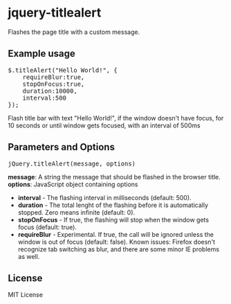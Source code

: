 jquery-titlealert
=================

Flashes the page title with a custom message. 

Example usage
-------------

<pre>
$.titleAlert("Hello World!", {
    requireBlur:true,
    stopOnFocus:true,
    duration:10000,
    interval:500
});
</pre>

Flash title bar with text "Hello World!", if the window doesn't have focus, for 10 seconds or until window gets focused, with an interval of 500ms

Parameters and Options
----------------------

<pre>jQuery.titleAlert(message, options)</pre>

**message**: A string  the message that should be flashed in the browser title.
**options**: JavaScript object containing options
 * **interval** - The flashing interval in milliseconds (default: 500).
 * **duration** - The total lenght of the flashing before it is automatically stopped. Zero means infinite (default: 0).
 * **stopOnFocus** - If true, the flashing will stop when the window gets focus (default: true).
 * **requireBlur** -  Experimental. If true, the call will be ignored unless the window is out of focus (default: false). Known issues: Firefox doesn't recognize tab switching as blur, and there are some minor IE problems as well.


License
-------
MIT License
